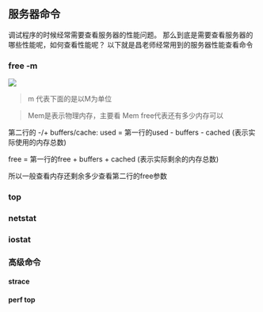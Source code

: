 ## 服务器命令
调试程序的时候经常需要查看服务器的性能问题。
那么到底是需要查看服务器的哪些性能呢，如何查看性能呢？
以下就是昌老师经常用到的服务器性能查看命令

### free -m

![](http://images.cnblogs.com/cnblogs_com/yjf512/201206/201206010634443703.png)
> m 代表下面的是以M为单位

> Mem是表示物理内存，主要看 Mem free代表还有多少内存可以

第二行的 -/+ buffers/cache:
used = 第一行的used - buffers - cached (表示实际使用的内存总数)

free = 第一行的free + buffers + cached (表示实际剩余的内存总数)

所以一般查看内存还剩余多少查看第二行的free参数

### top

### netstat

### iostat


### 高级命令

#### strace

#### perf top 

